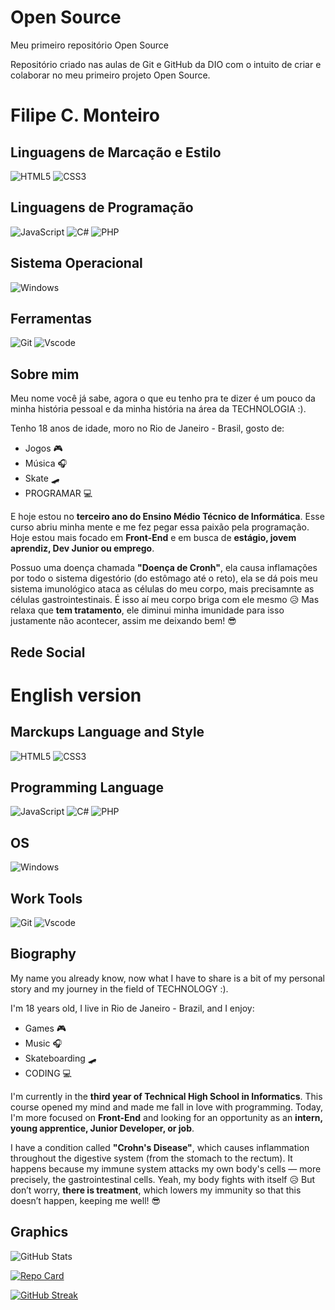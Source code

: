 # Open Source
Meu primeiro repositório Open Source

Repositório criado nas aulas de Git e GitHub da DIO com o intuito de criar e colaborar no meu primeiro projeto Open Source.

# Filipe C. Monteiro

## Linguagens de Marcação e Estilo
![HTML5](https://img.shields.io/badge/HTML5-E34F26?style=for-the-badge&logo=html5&logoColor=white) ![CSS3](https://img.shields.io/badge/CSS3-1572B6?style=for-the-badge&logo=css3&logoColor=white)

## Linguagens de Programação
![JavaScript](https://img.shields.io/badge/JavaScript-F7DF1E?style=for-the-badge&logo=javascript&logoColor=black) ![C#](https://img.shields.io/badge/C%23-239120?style=for-the-badge&logo=c-sharp&logoColor=white) ![PHP](https://img.shields.io/badge/PHP-777BB4?style=for-the-badge&logo=php&logoColor=white) 

## Sistema Operacional
![Windows](https://img.shields.io/badge/Windows-000?style=for-the-badge&logo=windows&logoColor=2CA5E0)

## Ferramentas
![Git](https://img.shields.io/badge/GIT-E44C30?style=for-the-badge&logo=git&logoColor=white) ![Vscode](https://img.shields.io/badge/Vscode-007ACC?style=for-the-badge&logo=visual-studio-code&logoColor=white)




## Sobre mim
Meu nome você já sabe, agora o que eu tenho pra te dizer é um pouco da minha história pessoal e da minha história na área da TECHNOLOGIA :).

Tenho 18 anos de idade, moro no Rio de Janeiro - Brasil, gosto de:
* Jogos 🎮
* Música 🎧
* Skate 🛹
* PROGRAMAR 💻

E hoje estou no **terceiro ano do Ensino Médio Técnico de Informática**.
Esse curso abriu minha mente e me fez pegar essa paixão pela programação.
Hoje estou mais focado em **Front-End** e em busca de **estágio, jovem aprendiz, Dev Junior ou emprego**.

Possuo uma doença chamada **"Doença de Cronh"**, ela causa inflamações por todo o sistema digestório (do estômago até o reto), ela se dá pois meu sistema imunológico ataca as células do meu corpo, mais precisamnte as células gastrointestinais. 
É isso aí meu corpo briga com ele mesmo 😥
Mas relaxa que **tem tratamento**, ele diminui minha imunidade para isso justamente não acontecer, assim me deixando bem! 😎

## Rede Social


# English version

## Marckups Language and Style
![HTML5](https://img.shields.io/badge/HTML5-E34F26?style=for-the-badge&logo=html5&logoColor=white) ![CSS3](https://img.shields.io/badge/CSS3-1572B6?style=for-the-badge&logo=css3&logoColor=white)

## Programming Language
![JavaScript](https://img.shields.io/badge/JavaScript-F7DF1E?style=for-the-badge&logo=javascript&logoColor=black) ![C#](https://img.shields.io/badge/C%23-239120?style=for-the-badge&logo=c-sharp&logoColor=white) ![PHP](https://img.shields.io/badge/PHP-777BB4?style=for-the-badge&logo=php&logoColor=white) 

## OS
![Windows](https://img.shields.io/badge/Windows-000?style=for-the-badge&logo=windows&logoColor=2CA5E0)

## Work Tools
![Git](https://img.shields.io/badge/GIT-E44C30?style=for-the-badge&logo=git&logoColor=white) ![Vscode](https://img.shields.io/badge/Vscode-007ACC?style=for-the-badge&logo=visual-studio-code&logoColor=white)

## Biography
My name you already know, now what I have to share is a bit of my personal story and my journey in the field of TECHNOLOGY :).

I'm 18 years old, I live in Rio de Janeiro - Brazil, and I enjoy:
* Games 🎮
* Music 🎧
* Skateboarding 🛹
* CODING 💻

I'm currently in the **third year of Technical High School in Informatics**.
This course opened my mind and made me fall in love with programming.
Today, I'm more focused on **Front-End** and looking for an opportunity as an **intern, young apprentice, Junior Developer, or job**.

I have a condition called **"Crohn's Disease"**, which causes inflammation throughout the digestive system (from the stomach to the rectum).
It happens because my immune system attacks my own body's cells — more precisely, the gastrointestinal cells.
Yeah, my body fights with itself 😥
But don’t worry, **there is treatment**, which lowers my immunity so that this doesn’t happen, keeping me well! 😎

## Graphics
![GitHub Stats](https://github-readme-stats.vercel.app/api?username=Lipinho3011&theme=transparent&bg_color=042940&border_color=DBF227&show_icons=true&icon_color=005C53&title_color=9FC131&text_color=FFF)

[![Repo Card](https://github-readme-stats.vercel.app/api/pin/?username=Lipinho3011&repo=Open-Source&bg_color=042940&border_color=DBF227&show_icons=true&icon_color=005C53&title_color=9FC131&text_color=FFF)](https://github.com/Lipinho3011/Open-Source)

[![GitHub Streak](https://streak-stats.demolab.com/?user=Lipinho3011&theme=bear&background=042940&border=DBF227&dates=FFF)](https://git.io/streak-stats)



